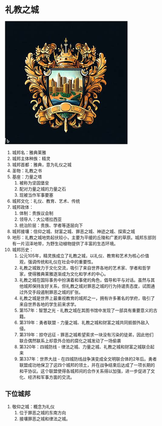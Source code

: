 # 礼教之城

![1681502232472](../../图片/1681502232472.png)

1. 城邦名：雅典莱雅
2. 城邦主体种族：精灵
3. 城邦首都：雅典，意为礼仪之城
4. 圣物：礼教之书
5. 基座：力量之塔
   1. 被称为坚固堡垒
   2. 配对力量之城的力量之石
   3. 现被当作军事要塞
6. 城邦文化：礼仪、教育、艺术、传统
7. 城邦政体：
   1. 体制：贵族议会制
   2. 领导人：大公塔拉西亚
   3. 统治阶层：贵族、学者等逐层向下
8. 城邦接壤：信仰之城、财富之城、罪恶之城、神迹之城、探索之城
9. 地形：礼教之城地势起伏较小，主要为平缓的丘陵和广袤的草原。城邦东部则有一片沼泽地带，为野生动植物提供了丰富的生态环境。
10. 城邦历史：
    1. 公元105年，精灵族成立了礼教之城，以礼仪、教育和艺术为核心价值观，强调传统和礼仪在社会中的重要性。
    2. 礼教之城致力于文化交流，吸引了来自世界各地的艺术家、学者和哲学家，使得雅典莱雅逐渐成为文化和学术的中心。
    3. 礼教之城在国际事务中扮演着和事佬的角色，倡导和平与对话。虽然与其他城邦保持友好关系，但礼教之城对罪恶之城的行为持谴责态度，试图通过外交手段遏制罪恶之城的扩张。
    4. 礼教之城是世界上最重视教育的城邦之一，拥有许多著名的学府，吸引了来自世界各地的学生前来求学。
    5. 第157年：智慧之光 - 礼教之城在其图书馆中发现了一部具有重要意义的古籍。
    6. 第319年：勇者联盟 - 力量之城、礼教之城和财富之城共同抵御外敌入侵。
    7. 第319年：掠夺远征 - 罪恶之城希望索求一块没有污染的徒弟，因此他们联合偶然联系上却意外合拍的腐化之城发动了一场偷袭
    8. 第320年：四城防线 - 律法之城、力量之城、礼教之城和财富之城联合起来
    9. 第337年：世界大战 - 在四城防线战争演变成全文明联合体的2年后。勇者联盟成功地保卫了这四个城邦的领土，并在战争结束后达成了一项长期的和平协议。这个联盟使得各城邦间的合作关系得以加强，进一步促进了文化、经济和军事方面的交流。

## 下位城邦

1. 敬仰之城：概念为礼仪
   1. 位于罪恶之城的东南方向
   2. 接壤罪恶之城和律法之城。
